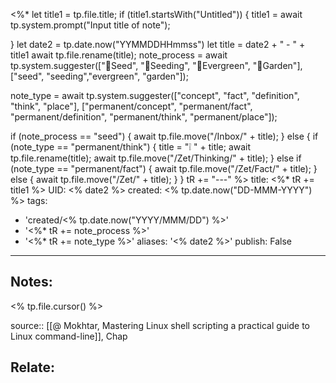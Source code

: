 <%* 
  let title1 = tp.file.title;
  if (title1.startsWith("Untitled")) {
  	title1 = await tp.system.prompt("Input title of note");

  }
  let date2 = tp.date.now("YYMMDDHHmmss")
  let title = date2 + " - " + title1
  await tp.file.rename(title);
  note_process = await tp.system.suggester(["🥜Seed", "🌱Seeding", "🌲Evergreen", "🏡Garden"], ["seed", "seeding","evergreen", "garden"]);

  note_type = await tp.system.suggester(["concept", "fact", "definition", "think", "place"], ["permanent/concept", "permanent/fact", "permanent/definition", "permanent/think", "permanent/place"]);
  
  
  if (note_process == "seed") {
  	    await tp.file.move("/Inbox/" + title);
  }
  else {
	  if (note_type == "permanent/think") {
	    title = "❕ " + title;
	    await tp.file.rename(title);
		await tp.file.move("/Zet/Thinking/" + title);
	  }
	  else if (note_type == "permanent/fact") {
  	    await tp.file.move("/Zet/Fact/" + title);
		}
	  else {
	    await tp.file.move("/Zet/" + title);
	  }
  }
  tR += "---"
%>
title: <%* tR += title1 %>
UID: <% date2 %>
created: <% tp.date.now("DD-MMM-YYYY") %>
tags:
  - 'created/<% tp.date.now("YYYY/MMM/DD") %>'
  - '<%* tR += note_process %>'
  - '<%* tR += note_type %>'
aliases: '<% date2 %>'
publish: False
---
## Notes:
<% tp.file.cursor() %>

source:: [[@ Mokhtar, Mastering Linux shell scripting a practical guide to Linux command-line]], Chap

## Relate:

